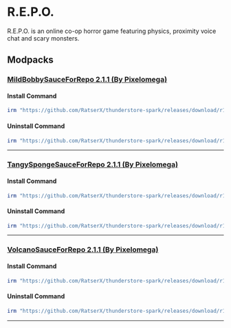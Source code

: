# R.E.P.O.

R.E.P.O. is an online co-op horror game featuring physics, proximity voice chat and scary monsters.

## Modpacks

### [MildBobbySauceForRepo 2.1.1 (By Pixelomega)](https://thunderstore.io/c/repo/p/Pixelomega/MildBobbySauceForRepo/)

#### Install Command

````ps1
irm "https://github.com/RatserX/thunderstore-spark/releases/download/r14829360698/REPO-Pixelomega-MildBobbySauceForRepo-Install.ps1" | iex
```` 

#### Uninstall Command

````ps1
irm "https://github.com/RatserX/thunderstore-spark/releases/download/r14829360698/REPO-Pixelomega-MildBobbySauceForRepo-Uninstall.ps1" | iex
```` 

---

### [TangySpongeSauceForRepo 2.1.1 (By Pixelomega)](https://thunderstore.io/c/repo/p/Pixelomega/TangySpongeSauceForRepo/)

#### Install Command

````ps1
irm "https://github.com/RatserX/thunderstore-spark/releases/download/r14829360698/REPO-Pixelomega-TangySpongeSauceForRepo-Install.ps1" | iex
```` 

#### Uninstall Command

````ps1
irm "https://github.com/RatserX/thunderstore-spark/releases/download/r14829360698/REPO-Pixelomega-TangySpongeSauceForRepo-Uninstall.ps1" | iex
```` 

---

### [VolcanoSauceForRepo 2.1.1 (By Pixelomega)](https://thunderstore.io/c/repo/p/Pixelomega/VolcanoSauceForRepo/)

#### Install Command

````ps1
irm "https://github.com/RatserX/thunderstore-spark/releases/download/r14829360698/REPO-Pixelomega-VolcanoSauceForRepo-Install.ps1" | iex
```` 

#### Uninstall Command

````ps1
irm "https://github.com/RatserX/thunderstore-spark/releases/download/r14829360698/REPO-Pixelomega-VolcanoSauceForRepo-Uninstall.ps1" | iex
```` 

---


